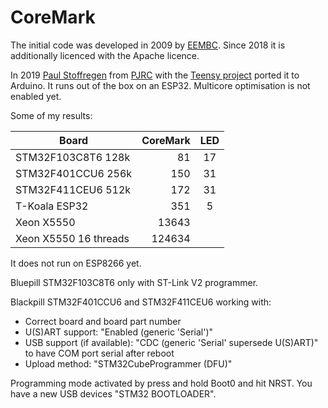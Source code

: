 # CoreMark

The initial code was developed in 2009 by [EEMBC](https://github.com/eembc/coremark). Since 2018 it is additionally licenced with the Apache licence.

In 2019 [Paul Stoffregen](https://github.com/PaulStoffregen) from [PJRC](https://www.pjrc.com/) with the [Teensy project](https://www.pjrc.com/teensy/) ported it to Arduino. It runs out of the box on an ESP32. Multicore optimisation is not enabled yet.

Some of my results:

| Board                  | CoreMark | LED |
| ---------------------- | -------: | :-: |
| STM32F103C8T6 128k     |       81 |  17 |
| STM32F401CCU6 256k     |      150 |  31 |
| STM32F411CEU6 512k     |      172 |  31 |
| T-Koala ESP32          |      351 |   5 |
| Xeon X5550             |    13643 |     |
| Xeon X5550 16 threads  |   124634 |     |

It does not run on ESP8266 yet. 

Bluepill STM32F103C8T6 only with ST-Link V2 programmer.

Blackpill STM32F401CCU6 and STM32F411CEU6 working with:
- Correct board and board part number
- U(S)ART support: "Enabled (generic 'Serial')"
- USB support (if available): "CDC (generic 'Serial' supersede U(S)ART)" to have COM port serial after reboot
- Upload method: "STM32CubeProgrammer (DFU)"

Programming mode activated by press and hold Boot0 and hit NRST. You have a new USB devices "STM32 BOOTLOADER".
